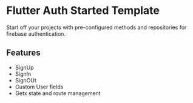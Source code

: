 # Flutter Auth Started Template

Start off your projects with pre-configured methods and repositories for firebase authentication.

## Features
- SignUp
- SignIn
- SignOUt
- Custom User fields
- Getx state and route management

